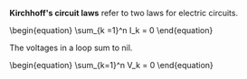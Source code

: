 **Kirchhoff's circuit laws** refer to two laws for electric circuits.

\begin{equation}
\sum_{k =1}^n I_k = 0
\end{equation}

The voltages in a loop sum to nil.

\begin{equation}
\sum_{k=1}^n V_k = 0
\end{equation}